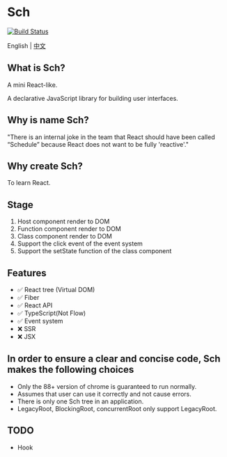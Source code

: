 # Sch

<a href="https://github.com/taichiyi/Schedule/actions"><img src="https://img.shields.io/github/workflow/status/taichiyi/Schedule/CI.svg" alt="Build Status"></a>

English | [中文](./README.md)

## What is Sch?

A mini React-like.

A declarative JavaScript library for building user interfaces.

## Why is name Sch?

"There is an internal joke in the team that React should have been called “Schedule” because React does not want to be fully 'reactive'."

## Why create Sch?

To learn React.

## Stage

1. Host component render to DOM
2. Function component render to DOM
3. Class component render to DOM
4. Support the click event of the event system
5. Support the setState function of the class component

## Features

- ✅ React tree (Virtual DOM)
- ✅ Fiber
- ✅ React API
- ✅ TypeScript(Not Flow)
- ✅ Event system
- ❌ SSR
- ❌ JSX

## In order to ensure a clear and concise code, Sch makes the following choices

- Only the 88+ version of chrome is guaranteed to run normally.
- Assumes that user can use it correctly and not cause errors.
- There is only one Sch tree in an application.
- LegacyRoot, BlockingRoot, concurrentRoot only support LegacyRoot.

## TODO

- Hook
